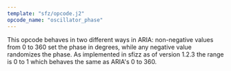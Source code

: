 ```yaml
---
template: "sfz/opcode.j2"
opcode_name: "oscillator_phase"
---
```

This opcode behaves in two different ways in ARIA: non-negative values from 0 to 360 set the phase in degrees, while any negative value randomizes the phase. As implemented in sfizz as of version 1.2.3 the range is 0 to 1 which behaves the same as ARIA's 0 to 360.
